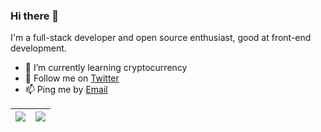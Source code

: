 ### Hi there 👋

I'm a full-stack developer and open source enthusiast, good at front-end development.

- 🌱 I’m currently learning cryptocurrency
- 💬 Follow me on [Twitter](https://twitter.com/gera2ld)
- 📫 Ping me by [Email](mailto:gera2ld@live.com)

| <img src="https://github-readme-stats.vercel.app/api?username=gera2ld&theme=default&hide_border=true" /> | <img src="https://github-readme-stats.vercel.app/api/top-langs/?username=gera2ld&theme=default&layout=compact&hide_border=true" /> |
|-|-|
